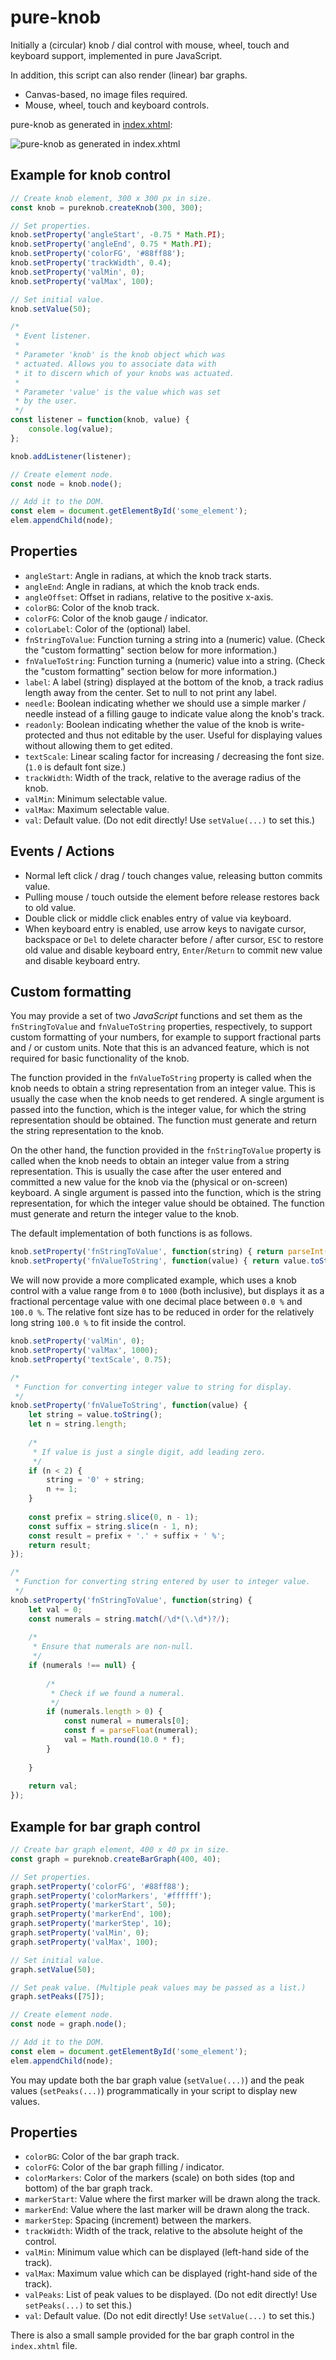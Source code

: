# pure-knob

Initially a (circular) knob / dial control with mouse, wheel, touch and keyboard support, implemented in pure JavaScript.

In addition, this script can also render (linear) bar graphs.

- Canvas-based, no image files required.
- Mouse, wheel, touch and keyboard controls.

pure-knob as generated in [index.xhtml](index.xhtml):

![pure-knob as generated in index.xhtml](doc/pure-knob.png)

Example for knob control
------------------------

```javascript
// Create knob element, 300 x 300 px in size.
const knob = pureknob.createKnob(300, 300);

// Set properties.
knob.setProperty('angleStart', -0.75 * Math.PI);
knob.setProperty('angleEnd', 0.75 * Math.PI);
knob.setProperty('colorFG', '#88ff88');
knob.setProperty('trackWidth', 0.4);
knob.setProperty('valMin', 0);
knob.setProperty('valMax', 100);

// Set initial value.
knob.setValue(50);

/*
 * Event listener.
 *
 * Parameter 'knob' is the knob object which was
 * actuated. Allows you to associate data with
 * it to discern which of your knobs was actuated.
 *
 * Parameter 'value' is the value which was set
 * by the user.
 */
const listener = function(knob, value) {
	console.log(value);
};

knob.addListener(listener);

// Create element node.
const node = knob.node();

// Add it to the DOM.
const elem = document.getElementById('some_element');
elem.appendChild(node);
```

Properties
----------

- `angleStart`: Angle in radians, at which the knob track starts.
- `angleEnd`: Angle in radians, at which the knob track ends.
- `angleOffset`: Offset in radians, relative to the positive x-axis.
- `colorBG`: Color of the knob track.
- `colorFG`: Color of the knob gauge / indicator.
- `colorLabel`: Color of the (optional) label.
- `fnStringToValue`: Function turning a string into a (numeric) value. (Check the "custom formatting" section below for more information.)
- `fnValueToString`: Function turning a (numeric) value into a string. (Check the "custom formatting" section below for more information.)
- `label`: A label (string) displayed at the bottom of the knob, a track radius length away from the center. Set to null to not print any label.
- `needle`: Boolean indicating whether we should use a simple marker / needle instead of a filling gauge to indicate value along the knob's track.
- `readonly`: Boolean indicating whether the value of the knob is write-protected and thus not editable by the user. Useful for displaying values without allowing them to get edited.
- `textScale`: Linear scaling factor for increasing / decreasing the font size. (`1.0` is default font size.)
- `trackWidth`: Width of the track, relative to the average radius of the knob.
- `valMin`: Minimum selectable value.
- `valMax`: Maximum selectable value.
- `val`: Default value. (Do not edit directly! Use `setValue(...)` to set this.)

Events / Actions
----------------

- Normal left click / drag / touch changes value, releasing button commits value.
- Pulling mouse / touch outside the element before release restores back to old value.
- Double click or middle click enables entry of value via keyboard.
- When keyboard entry is enabled, use arrow keys to navigate cursor, backspace or `Del` to delete character before / after cursor, `ESC` to restore old value and disable keyboard entry, `Enter`/`Return` to commit new value and disable keyboard entry.

Custom formatting
-----------------

You may provide a set of two *JavaScript* functions and set them as the `fnStringToValue` and `fnValueToString` properties, respectively, to support custom formatting of your numbers, for example to support fractional parts and / or custom units. Note that this is an advanced feature, which is not required for basic functionality of the knob.

The function provided in the `fnValueToString` property is called when the knob needs to obtain a string representation from an integer value. This is usually the case when the knob needs to get rendered. A single argument is passed into the function, which is the integer value, for which the string representation should be obtained. The function must generate and return the string representation to the knob.

On the other hand, the function provided in the `fnStringToValue` property is called when the knob needs to obtain an integer value from a string representation. This is usually the case after the user entered and committed a new value for the knob via the (physical or on-screen) keyboard. A single argument is passed into the function, which is the string representation, for which the integer value should be obtained. The function must generate and return the integer value to the knob.

The default implementation of both functions is as follows.

```javascript
knob.setProperty('fnStringToValue', function(string) { return parseInt(string); });
knob.setProperty('fnValueToString', function(value) { return value.toString(); });
```

We will now provide a more complicated example, which uses a knob control with a value range from `0` to `1000` (both inclusive), but displays it as a fractional percentage value with one decimal place between `0.0 %` and `100.0 %`. The relative font size has to be reduced in order for the relatively long string `100.0 %` to fit inside the control.

```javascript
knob.setProperty('valMin', 0);
knob.setProperty('valMax', 1000);
knob.setProperty('textScale', 0.75);

/*
 * Function for converting integer value to string for display.
 */
knob.setProperty('fnValueToString', function(value) {
	let string = value.toString();
	let n = string.length;
	
	/*
	 * If value is just a single digit, add leading zero.
	 */
	if (n < 2) {
		string = '0' + string;
		n += 1;
	}
	
	const prefix = string.slice(0, n - 1);
	const suffix = string.slice(n - 1, n);
	const result = prefix + '.' + suffix + ' %';
	return result;
});

/*
 * Function for converting string entered by user to integer value.
 */
knob.setProperty('fnStringToValue', function(string) {
	let val = 0;
	const numerals = string.match(/\d*(\.\d*)?/);
	
	/*
	 * Ensure that numerals are non-null.
	 */
	if (numerals !== null) {
		
		/*
		 * Check if we found a numeral.
		 */
		if (numerals.length > 0) {
			const numeral = numerals[0];
			const f = parseFloat(numeral);
			val = Math.round(10.0 * f);
		}
		
	}
	
	return val;
});
```

Example for bar graph control
-----------------------------

```javascript
// Create bar graph element, 400 x 40 px in size.
const graph = pureknob.createBarGraph(400, 40);

// Set properties.
graph.setProperty('colorFG', '#88ff88');
graph.setProperty('colorMarkers', '#ffffff');
graph.setProperty('markerStart', 50);
graph.setProperty('markerEnd', 100);
graph.setProperty('markerStep', 10);
graph.setProperty('valMin', 0);
graph.setProperty('valMax', 100);

// Set initial value.
graph.setValue(50);

// Set peak value. (Multiple peak values may be passed as a list.)
graph.setPeaks([75]);

// Create element node.
const node = graph.node();

// Add it to the DOM.
const elem = document.getElementById('some_element');
elem.appendChild(node);
```

You may update both the bar graph value (`setValue(...)`) and the peak values (`setPeaks(...)`) programmatically in your script to display new values.

Properties
----------

- `colorBG`: Color of the bar graph track.
- `colorFG`: Color of the bar graph filling / indicator.
- `colorMarkers`: Color of the markers (scale) on both sides (top and bottom) of the bar graph track.
- `markerStart`: Value where the first marker will be drawn along the track.
- `markerEnd`: Value where the last marker will be drawn along the track.
- `markerStep`: Spacing (increment) between the markers.
- `trackWidth`: Width of the track, relative to the absolute height of the control.
- `valMin`: Minimum value which can be displayed (left-hand side of the track).
- `valMax`: Maximum value which can be displayed (right-hand side of the track).
- `valPeaks`: List of peak values to be displayed. (Do not edit directly! Use `setPeaks(...)` to set this.)
- `val`: Default value. (Do not edit directly! Use `setValue(...)` to set this.)

There is also a small sample provided for the bar graph control in the `index.xhtml` file.

